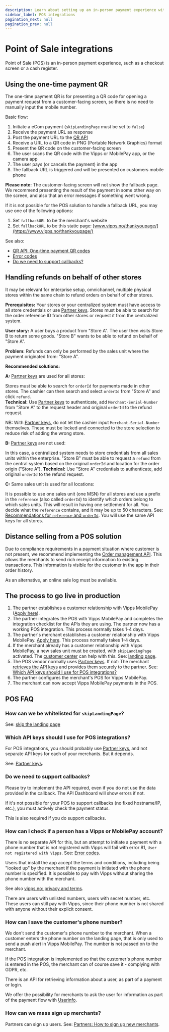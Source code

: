 ```yaml
---
description: Learn about setting up an in-person payment experience with Vipps MobilePay.
sidebar_label: POS integrations
pagination_next: null
pagination_prev: null
---
```


# Point of Sale integrations

Point of Sale (POS) is an in-person payment experience, such as a checkout screen or a cash register.

## Using the one-time payment QR

The one-time payment QR is for presenting a QR code for opening a payment request from a
customer-facing screen, so there is no need to manually input the mobile number.

Basic flow:

1. Initiate a eCom payment (`skipLandingPage` must be set to `false`)
2. Receive the payment URL as response
3. Post the payment URL to the
   [QR API](https://developer.vippsmobilepay.com/docs/APIs/qr-api)
4. Receive a URL to a QR code in PNG (Portable Network Graphics) format
5. Present the QR code on the customer-facing screen
6. The user scans the QR code with the Vipps or MobilePay app, or the camera app
7. The user pays (or cancels the payment) in the app
8. The fallback URL is triggered and will be presented on customers mobile phone

**Please note:**
The customer-facing screen will not show the fallback page. We recommend
presenting the result of the payment in some other way on the screen, and
also that an error messages if something went wrong.

If it is not possible for the POS solution to handle a fallback URL, you may use one of the following options:

1. Set `fallbackURL` to be the merchant's website
2. Set `fallbackURL` to be this static page: [www.vipps.no/thankyoupage/](https://www.vipps.no/thankyoupage/)

See also:

* [QR API: One-time payment QR codes](http://localhost:3000/vipps-developer-docs/docs/APIs/qr-api/qr-api-guide#one-time-payment-qr-codes)
* [Error codes](https://developer.vippsmobilepay.com/docs/APIs/ecom-api/vipps-ecom-api#error-codes)
* [Do we need to support callbacks?](#do-we-need-to-support-callbacks)


## Handling refunds on behalf of other stores

It may be relevant for enterprise setup, omnichannel, multiple physical stores within the same chain to refund orders on behalf of other stores.

**Prerequisites:**
Your stores or your centralized system must have access to all store credentials or use
[Partner keys](https://developer.vippsmobilepay.com/docs/partner/partner-keys).
Stores must be able to search for the order reference ID from other stores or request it from the centralized system.

**User story:** A user buys a product from "Store A".
The user then visits Store B to return some goods. "Store B" wants to be able to refund on behalf of "Store A".

**Problem:** Refunds can only be performed by the sales unit where the payment originated from: "Store A".

**Recommended solutions:**

**A:**
[Partner keys](https://developer.vippsmobilepay.com/docs/partner/partner-keys)
are used for all stores:

Stores must be able to search for `orderId` for payments made in other stores. The cashier can then search and select `orderId` from "Store A" and click `refund`.  
**Technical:** Use
[Partner keys](https://developer.vippsmobilepay.com/docs/partner/partner-keys)
to authenticate, add `Merchant-Serial-Number` from "Store A" to the request header and original `orderId` to the refund request.

NB: With
[Partner keys](https://developer.vippsmobilepay.com/docs/partner/partner-keys),
do not let the cashier input `Merchant-Serial-Number` themselves. These must be locked and connected to the store selection to reduce risk of adding the wrong store.

**B:**
[Partner keys](https://developer.vippsmobilepay.com/docs/partner/partner-keys)
are not used:

In this case, a centralized system needs to store credentials from all sales units within the enterprise.
"Store B" must be able to request a `refund` from the central system based on the original `orderId` and location for the order origin ("Store A").
**Technical:** Use "Store A" credentials to authenticate, add original `orderId` to the refund request.

**C:** Same sales unit is used for all locations:

It is possible to use one sales unit (one MSN) for all stores and use a prefix in the `reference` (also called `orderId`)
to identify which orders belong to which sales units.
This will result in having one settlement for all. You decide what the `reference` contains, and it may be up to 50 characters.
See: [Recommendations for `reference` and `orderId`](orderid.md).
You will use the same API keys for all stores.

## Distance selling from a POS solution

Due to compliance requirements in a payment situation where customer is not present, we recommend implementing the
[Order management API](https://developer.vippsmobilepay.com/docs/APIs/order-management-api/order-management-api-guide).
This allows the merchants to send rich receipt information to existing transactions.
This information is visible for the customer in the app in their order history.

As an alternative, an online sale log must be available.

## The process to go live in production

1. The partner establishes a customer relationship with Vipps MobilePay
   ([Apply here](https://www.vipps.no/produkter-og-tjenester/bedrift/ta-betalt-i-butikk/vipps-i-kassa/)).
2. The partner integrates the POS with Vipps MobilePay and completes the
   integration checklist for the APIs they are using.
   The partner now has a working POS integration.
   This process normally takes 1-4 days.
3. The partner's merchant establishes a customer relationship with Vipps MobilePay.
   [Apply here](https://www.vipps.no/produkter-og-tjenester/bedrift/ta-betalt-i-butikk/vipps-i-kassa/).
   This process normally takes 1-4 days.
4. If the merchant already has a customer relationship with Vipps MobilePay, a new sales
   unit must be created, with `skipLandingPage` activated.
   The
   [customer center](https://vipps.no/hjelp/vipps/)
   can help with this.
   See: [landing page](landing-page.md#skip-landing-page).
5. The POS vendor normally uses
   [Partner keys](https://developer.vippsmobilepay.com/docs/partner/partner-keys).
   If not: The merchant
   [retrieves the API keys](api-keys.md#getting-the-api-keys)
   and provides them securely to the partner.
   See: [Which API keys should I use for POS integrations?](#which-api-keys-should-i-use-for-pos-integrations)
6. The partner configures the merchant's POS for Vipps MobilePay.
7. The merchant can now accept Vipps MobilePay payments in the POS.


## POS FAQ

### How can we be whitelisted for `skipLandingPage`?

See: [skip the landing page](landing-page.md#skip-landing-page)

### Which API keys should I use for POS integrations?

For POS integrations, you should probably use
[Partner keys](https://developer.vippsmobilepay.com/docs/partner/partner-keys),
and not separate API keys for each of your merchants. But it depends.

See: [Partner keys](https://developer.vippsmobilepay.com/docs/partner/partner-keys).

### Do we need to support callbacks?

Please try to implement the API required, even if you do not use the data
provided in the callback. The API Dashboard will show errors if not.

If it's not possible for your POS to support callbacks (no fixed hostname/IP, etc.),
you must actively check the payment status.

This is also required if you do support callbacks.

### How can I check if a person has a Vipps or MobilePay account?

There is no separate API for this, but an attempt to initiate a payment
with a phone number that is not registered with Vipps will fail with error 81,
`User not registered with Vipps`.
See: [Error codes](https://developer.vippsmobilepay.com/docs/APIs/ecom-api/vipps-ecom-api#error-codes).

Users that install the app accept the terms and conditions, including being
"looked up" by the merchant if the payment is initiated with the phone number
is specified. It is possible to pay with Vipps without sharing the
phone number with the merchant.

See also
[vipps.no: privacy and terms](https://vipps.no/vilkar/).

There are users with unlisted numbers, users with secret number, etc.
These users can still pay with Vipps, since their phone number is
not shared with anyone without their explicit consent.

### How can I save the customer's phone number?

We don't send the customer's phone number to the merchant. When a customer
enters the phone number on the landing page, that is only used
to send a push alert in Vipps MobilePay. The number is not passed on to the merchant.

If the POS integration is implemented so that the customer's phone number
is entered in the POS, the merchant can of course save it -
complying with GDPR, etc.

There is an API for retrieving information about a user, as part of a payment or login.

We offer the possibility for merchants to ask the user for information
as part of the payment flow with
[Userinfo](https://developer.vippsmobilepay.com/docs/APIs/userinfo-api/userinfo-api-guide/).

### How can we mass sign up merchants?

Partners can sign up users.
See: [Partners: How to sign up new merchants](https://developer.vippsmobilepay.com/docs/partner#how-to-sign-up-new-merchants).
